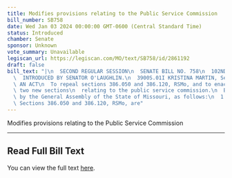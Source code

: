 ```yaml
---
title: Modifies provisions relating to the Public Service Commission
bill_number: SB758
date: Wed Jan 03 2024 00:00:00 GMT-0600 (Central Standard Time)
status: Introduced
chamber: Senate
sponsor: Unknown
vote_summary: Unavailable
legiscan_url: https://legiscan.com/MO/text/SB758/id/2861192
draft: false
bill_text: "|\n  SECOND REGULAR SESSION\n  SENATE BILL NO. 758\n  102ND GENERA L ASSEMBLY\n\
  \  INTRODUCED BY SENATOR O'LAUGHLIN.\n  3900S.01I KRISTINA MARTIN, Secretary\n \
  \ AN ACT\n  To repeal sections 386.050 and 386.120, RSMo, and to enact in lieu thereof\
  \ two new sections\n  relating to the public service commission.\n  Be it enacted\
  \ by the General Assembly of the State of Missouri, as follows:\n  1 Section A.\
  \ Sections 386.050 and 386.120, RSMo, are"
---
```

Modifies provisions relating to the Public Service Commission

---

## Read Full Bill Text

You can view the full text [here](https://legiscan.com/MO/text/SB758/id/2861192).
